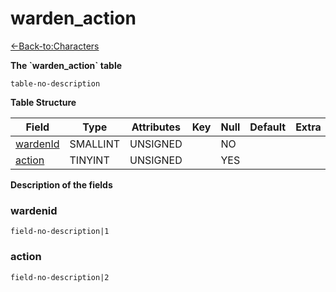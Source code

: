 # warden\_action

[<-Back-to:Characters](database-characters)

**The \`warden\_action\` table**

`table-no-description`

**Table Structure**

| Field         | Type     | Attributes | Key | Null | Default | Extra | Comment |
| ------------- | -------- | ---------- | --- | ---- | ------- | ----- | ------- |
| [wardenId][1] | SMALLINT | UNSIGNED   |     | NO   |         |       |         |
| [action][2]   | TINYINT  | UNSIGNED   |     | YES  |         |       |         |

[1]: #wardenid
[2]: #action

**Description of the fields**

### wardenid

`field-no-description|1`

### action

`field-no-description|2`
